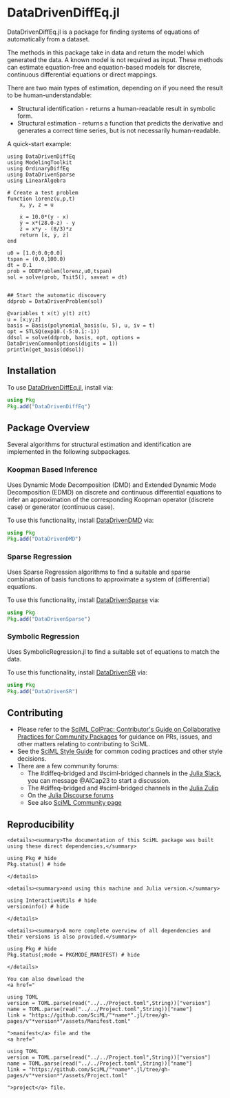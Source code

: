 # DataDrivenDiffEq.jl

DataDrivenDiffEq.jl is a package for finding systems of equations of automatically from a dataset.

The methods in this package take in data and return the model which generated the data. A known model is not required as input. These methods can estimate equation-free and equation-based models for discrete, continuous differential equations or direct mappings.

There are two main types of estimation, depending on if you need the result to be human-understandable:
+ Structural identification - returns a human-readable result in symbolic form.
+ Structural estimation - returns a function that predicts the derivative and generates a correct time series, but is not necessarily human-readable.

A quick-start example:

```@example quickstart
using DataDrivenDiffEq
using ModelingToolkit
using OrdinaryDiffEq
using DataDrivenSparse
using LinearAlgebra

# Create a test problem
function lorenz(u,p,t)
    x, y, z = u

    ẋ = 10.0*(y - x)
    ẏ = x*(28.0-z) - y
    ż = x*y - (8/3)*z
    return [ẋ, ẏ, ż]
end

u0 = [1.0;0.0;0.0]
tspan = (0.0,100.0)
dt = 0.1
prob = ODEProblem(lorenz,u0,tspan)
sol = solve(prob, Tsit5(), saveat = dt)


## Start the automatic discovery
ddprob = DataDrivenProblem(sol)

@variables t x(t) y(t) z(t)
u = [x;y;z]
basis = Basis(polynomial_basis(u, 5), u, iv = t)
opt = STLSQ(exp10.(-5:0.1:-1))
ddsol = solve(ddprob, basis, opt, options = DataDrivenCommonOptions(digits = 1))
println(get_basis(ddsol))
```

## Installation

To use [DataDrivenDiffEq.jl](https://github.com/SciML/DataDrivenDiffEq.jl), install via:

```julia
using Pkg
Pkg.add("DataDrivenDiffEq")
```
## Package Overview

Several algorithms for structural estimation and identification are implemented in the following subpackages.

### Koopman Based Inference

Uses Dynamic Mode Decomposition (DMD) and Extended Dynamic Mode Decomposition (EDMD) on discrete and continuous differential equations to infer an approximation of the corresponding Koopman operator (discrete case) or generator (continuous case).

To use this functionality, install [DataDrivenDMD](@ref) via:

```julia
using Pkg
Pkg.add("DataDrivenDMD")
```

### Sparse Regression

Uses Sparse Regression algorithms to find a suitable and sparse combination of basis functions to approximate a system of (differential) equations. 

To use this functionality, install [DataDrivenSparse](@ref) via:

```julia
using Pkg
Pkg.add("DataDrivenSparse")
``` 

### Symbolic Regression

Uses SymbolicRegression.jl to find a suitable set of equations to match the data. 

To use this functionality, install [DataDrivenSR](@ref) via:

```julia
using Pkg
Pkg.add("DataDrivenSR")
```


## Contributing

- Please refer to the
  [SciML ColPrac: Contributor's Guide on Collaborative Practices for Community Packages](https://github.com/SciML/ColPrac/blob/master/README.md)
  for guidance on PRs, issues, and other matters relating to contributing to SciML.
- See the [SciML Style Guide](https://github.com/SciML/SciMLStyle) for common coding practices and other style decisions.
- There are a few community forums:
    - The #diffeq-bridged and #sciml-bridged channels in the
      [Julia Slack](https://julialang.org/slack/),
      you can message @AlCap23 to start a discussion.
    - The #diffeq-bridged and #sciml-bridged channels in the
      [Julia Zulip](https://julialang.zulipchat.com/#narrow/stream/279055-sciml-bridged)
    - On the [Julia Discourse forums](https://discourse.julialang.org)
    - See also [SciML Community page](https://sciml.ai/community/)

## Reproducibility
```@raw html
<details><summary>The documentation of this SciML package was built using these direct dependencies,</summary>
```
```@example
using Pkg # hide
Pkg.status() # hide
```
```@raw html
</details>
```
```@raw html
<details><summary>and using this machine and Julia version.</summary>
```
```@example
using InteractiveUtils # hide
versioninfo() # hide
```
```@raw html
</details>
```
```@raw html
<details><summary>A more complete overview of all dependencies and their versions is also provided.</summary>
```
```@example
using Pkg # hide
Pkg.status(;mode = PKGMODE_MANIFEST) # hide
```
```@raw html
</details>
```
```@raw html
You can also download the 
<a href="
```
```@eval
using TOML
version = TOML.parse(read("../../Project.toml",String))["version"]
name = TOML.parse(read("../../Project.toml",String))["name"]
link = "https://github.com/SciML/"*name*".jl/tree/gh-pages/v"*version*"/assets/Manifest.toml"
```
```@raw html
">manifest</a> file and the
<a href="
```
```@eval
using TOML
version = TOML.parse(read("../../Project.toml",String))["version"]
name = TOML.parse(read("../../Project.toml",String))["name"]
link = "https://github.com/SciML/"*name*".jl/tree/gh-pages/v"*version*"/assets/Project.toml"
```
```@raw html
">project</a> file.
```